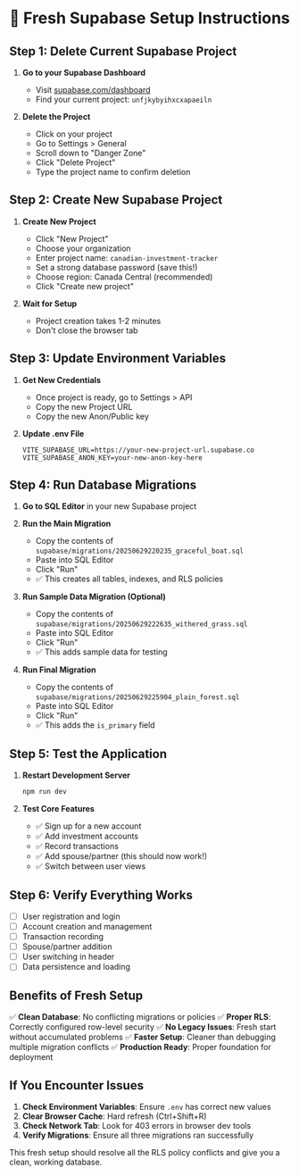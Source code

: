 # 🔄 Fresh Supabase Setup Instructions

## Step 1: Delete Current Supabase Project

1. **Go to your Supabase Dashboard**
   - Visit [supabase.com/dashboard](https://supabase.com/dashboard)
   - Find your current project: `unfjkybyihxcxapaeiln`

2. **Delete the Project**
   - Click on your project
   - Go to Settings > General
   - Scroll down to "Danger Zone"
   - Click "Delete Project"
   - Type the project name to confirm deletion

## Step 2: Create New Supabase Project

1. **Create New Project**
   - Click "New Project"
   - Choose your organization
   - Enter project name: `canadian-investment-tracker`
   - Set a strong database password (save this!)
   - Choose region: Canada Central (recommended)
   - Click "Create new project"

2. **Wait for Setup**
   - Project creation takes 1-2 minutes
   - Don't close the browser tab

## Step 3: Update Environment Variables

1. **Get New Credentials**
   - Once project is ready, go to Settings > API
   - Copy the new Project URL
   - Copy the new Anon/Public key

2. **Update .env File**
   ```env
   VITE_SUPABASE_URL=https://your-new-project-url.supabase.co
   VITE_SUPABASE_ANON_KEY=your-new-anon-key-here
   ```

## Step 4: Run Database Migrations

1. **Go to SQL Editor** in your new Supabase project

2. **Run the Main Migration**
   - Copy the contents of `supabase/migrations/20250629220235_graceful_boat.sql`
   - Paste into SQL Editor
   - Click "Run"
   - ✅ This creates all tables, indexes, and RLS policies

3. **Run Sample Data Migration (Optional)**
   - Copy the contents of `supabase/migrations/20250629222635_withered_grass.sql`
   - Paste into SQL Editor
   - Click "Run"
   - ✅ This adds sample data for testing

4. **Run Final Migration**
   - Copy the contents of `supabase/migrations/20250629225904_plain_forest.sql`
   - Paste into SQL Editor
   - Click "Run"
   - ✅ This adds the `is_primary` field

## Step 5: Test the Application

1. **Restart Development Server**
   ```bash
   npm run dev
   ```

2. **Test Core Features**
   - ✅ Sign up for a new account
   - ✅ Add investment accounts
   - ✅ Record transactions
   - ✅ Add spouse/partner (this should now work!)
   - ✅ Switch between user views

## Step 6: Verify Everything Works

- [ ] User registration and login
- [ ] Account creation and management
- [ ] Transaction recording
- [ ] Spouse/partner addition
- [ ] User switching in header
- [ ] Data persistence and loading

## Benefits of Fresh Setup

✅ **Clean Database**: No conflicting migrations or policies
✅ **Proper RLS**: Correctly configured row-level security
✅ **No Legacy Issues**: Fresh start without accumulated problems
✅ **Faster Setup**: Cleaner than debugging multiple migration conflicts
✅ **Production Ready**: Proper foundation for deployment

## If You Encounter Issues

1. **Check Environment Variables**: Ensure `.env` has correct new values
2. **Clear Browser Cache**: Hard refresh (Ctrl+Shift+R)
3. **Check Network Tab**: Look for 403 errors in browser dev tools
4. **Verify Migrations**: Ensure all three migrations ran successfully

This fresh setup should resolve all the RLS policy conflicts and give you a clean, working database.